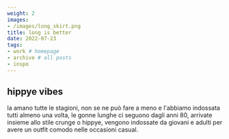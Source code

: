 ```yaml
---
weight: 2
images:
- /images/long_skirt.png
title: long is better
date: 2022-07-23
tags:
- work # homepage
- archive # all posts
- inspo
---
```


## hippye vibes
 la amano tutte le stagioni, non se ne può fare a meno e l'abbiamo indossata tutti almeno una volta, le gonne lunghe ci seguono dagli anni 80, arrivate insieme allo stile crunge o hippye, vengono indossate da giovani e adulti per avere un outfit comodo nelle occasioni casual.

